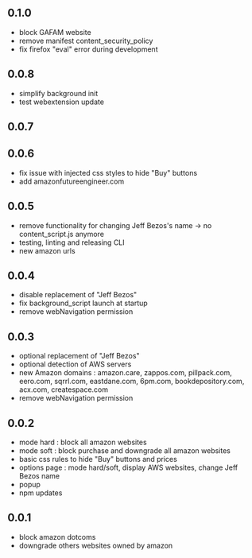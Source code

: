 ## 0.1.0

- block GAFAM website
- remove manifest content_security_policy
- fix firefox "eval" error during development

## 0.0.8

- simplify background init
- test webextension update

## 0.0.7
## 0.0.6

- fix issue with injected css styles to hide "Buy" buttons
- add amazonfutureengineer.com

## 0.0.5

- remove functionality for changing Jeff Bezos's name -> no content_script.js anymore
- testing, linting and releasing CLI
- new amazon urls

## 0.0.4

- disable replacement of "Jeff Bezos"
- fix background_script launch at startup
- remove webNavigation permission

## 0.0.3

- optional replacement of "Jeff Bezos"
- optional detection of AWS servers
- new Amazon domains : amazon.care, zappos.com, pillpack.com, eero.com, sqrrl.com, eastdane.com, 6pm.com, bookdepository.com, acx.com, createspace.com
- remove webNavigation permission

## 0.0.2

- mode hard : block all amazon websites
- mode soft : block purchase and downgrade all amazon websites
- basic css rules to hide "Buy" buttons and prices
- options page : mode hard/soft, display AWS websites, change Jeff Bezos name
- popup
- npm updates

## 0.0.1

- block amazon dotcoms 
- downgrade others websites owned by amazon
